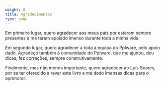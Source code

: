 ```yaml
---
weight: 0
title: Agradecimentos
type: page
---
```


Em primeiro lugar, quero agradecer aos meus pais por estarem sempre presentes e me terem apoiado imenso durante toda a minha vida.

Em segundo lugar, quero agradecer a toda a equipa do Pplware, pelo apoio dado. Agradeço também à comunidade do Pplware, que me ajudou, deu dicas, fez correções, sempre construtivamente.

Finalmente, mas não menos importante, quero agradecer ao Luís Soares, por se ter oferecido a rever este livro e me dado imensas dicas para o aprimorar.
